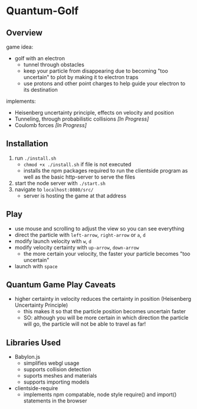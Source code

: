 # Quantum-Golf

## Overview
game idea:
- golf with an electron
    - tunnel through obstacles
    - keep your particle from disappearing due to becoming "too uncertain" to plot by making it to electron traps
    - use protons and other point charges to help guide your electron to its destination

implements:
- Heisenberg uncertainty principle, effects on velocity and position
- Tunneling, through probabilistic collisions *[In Progress]*
- Coulomb forces *[In Progress]*

## Installation
1. run `./install.sh`
    - `chmod +x ./install.sh` if file is not executed
    - installs the npm packages required to run the clientside program as well as the basic http-server to serve the files
2. start the node server with `./start.sh`
3. navigate to `localhost:8080/src/`
    - server is hosting the game at that address

## Play
- use mouse and scrolling to adjust the view so you can see everything
- direct the particle with `left-arrow`, `right-arrow` or `a`, `d`
- modify launch velocity with `w`, `d`
- modify velocity certainty with `up-arrow`, `down-arrow`
    - the more certain your velocity, the faster your particle becomes "too uncertain"
- launch with `space`

## Quantum Game Play Caveats
- higher certainty in velocity reduces the certainty in position (Heisenberg Uncertainty Principle)
    - this makes it so that the particle position becomes uncertain faster
    - SO: although you will be more certain in which direction the particle will go, the particle will not be able to travel as far!

## Libraries Used
- Babylon.js
    - simplifies webgl usage
    - supports collision detection
    - suports meshes and materials
    - supports importing models
- clientside-require
    - implements npm compatable, node style require() and import() statements in the browser
